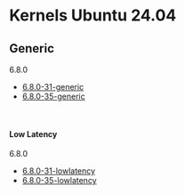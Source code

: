 # Kernels Ubuntu 24.04

## Generic

6.8.0

* [6.8.0-31-generic](./Generics/6.8.0-generic/lime-6.8.0-31-generic.ko)
* [6.8.0-35-generic](./Generics/6.8.0-generic/lime-6.8.0-35-generic.ko)

<br>

#### Low Latency

6.8.0

* [6.8.0-31-lowlatency](./LowLatency/6.8.0-lowlatency/lime-6.8.0-31-lowlatency.ko)
* [6.8.0-35-lowlatency](./LowLatency/6.8.0-lowlatency/lime-6.8.0-35-lowlatency.ko)

